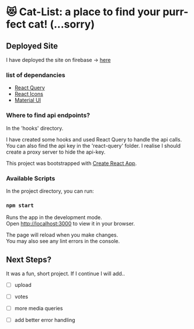 # 😻 Cat-List: a place to find your purr-fect cat! (...sorry)

## Deployed Site

I have deployed the site on firebase -> [here](https://cat-list-77efe.web.app/my_list)

### list of dependancies
- [React Query](https://react-query.tanstack.com/)
- [React Icons](https://react-icons.github.io/react-icons)
- [Material UI](https://mui.com/)

### Where to find api endpoints?

In the 'hooks' directory.

I have created some hooks and used React Query to handle the api calls.
You can also find the api key in the 'react-query' folder. I realise I should create a proxy server to hide the api-key.

This project was bootstrapped with [Create React App](https://github.com/facebook/create-react-app).

### Available Scripts

In the project directory, you can run:

### `npm start`

Runs the app in the development mode.\
Open [http://localhost:3000](http://localhost:3000) to view it in your browser.

The page will reload when you make changes.\
You may also see any lint errors in the console.

## Next Steps?

It was a fun, short project. If I continue I will add..
- [ ] upload
- [ ] votes
- [ ] more media queries
- [ ] add better error handling

